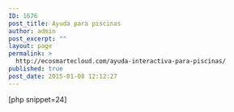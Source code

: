 ```yaml
---
ID: 1676
post_title: Ayuda para piscinas
author: admin
post_excerpt: ""
layout: page
permalink: >
  http://ecosmartecloud.com/ayuda-interactiva-para-piscinas/
published: true
post_date: 2015-01-08 12:12:27
---
```

[php snippet=24]